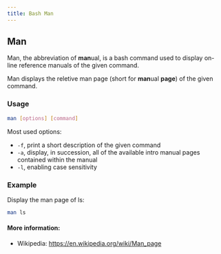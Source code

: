 ```yaml
---
title: Bash Man
---
```


## Man

Man, the abbreviation of **man**ual, is a bash command used to display on-line reference manuals of the given command.

Man displays the reletive man page (short for **man**ual **page**) of the given command.

### Usage

```bash
man [options] [command]
```

Most used options:

* `-f`, print a short description of the given command
* `-a`, display, in succession, all of the available intro manual pages contained within the manual
* `-l`, enabling case sensitivity

### Example

Display the man page of ls:

```bash
man ls
```

#### More information:

* Wikipedia: https://en.wikipedia.org/wiki/Man_page
